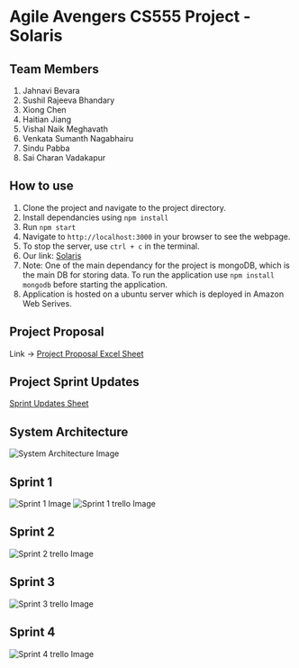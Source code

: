 
# Agile Avengers CS555 Project - Solaris

## Team Members
1. Jahnavi	Bevara
2. Sushil Rajeeva Bhandary
3. Xiong Chen
4. Haitian	Jiang
5. Vishal Naik	Meghavath
6. Venkata Sumanth	Nagabhairu
7. Sindu Pabba
8. Sai Charan Vadakapur

## How to use
1. Clone the project and navigate to the project directory.
2. Install dependancies using ` npm install `
3. Run ` npm start `
4. Navigate to `http://localhost:3000` in your browser to see the webpage.
5. To stop the server, use `ctrl + c` in the terminal.
6. Our link:  [Solaris](http://184.72.117.159:3000)
7. Note: One of the main dependancy for the project is mongoDB, which is the main DB for storing data.
   To run the application use ` npm install mongodb ` before starting the application.
8. Application is hosted on a ubuntu server which is deployed in Amazon Web Serives.

## Project Proposal
Link -> [Project Proposal Excel Sheet](https://docs.google.com/spreadsheets/d/1WTULr5mwPIZrS--vExB4EJ8zMCeYlBnUp1vjwM6uck8/edit#gid=0)

## Project Sprint Updates
[Sprint Updates Sheet](https://docs.google.com/spreadsheets/d/1WTULr5mwPIZrS--vExB4EJ8zMCeYlBnUp1vjwM6uck8/edit#gid=0)

## System Architecture
![System Architecture Image](https://github.com/Jahnavipb/Agile_Avengers/blob/main/static/img/SystemArchitecture.png)

## Sprint 1
![Sprint 1 Image](https://github.com/Jahnavipb/Agile_Avengers/blob/main/static/img/Sprint1.png)
![Sprint 1 trello Image](https://github.com/Jahnavipb/Agile_Avengers/blob/main/static/img/sprint1.png)

## Sprint 2
![Sprint 2 trello Image](https://github.com/Jahnavipb/Agile_Avengers/blob/main/static/img/sprint2.png)

## Sprint 3
![Sprint 3 trello Image](https://github.com/Jahnavipb/Agile_Avengers/blob/main/static/img/Sprint3.png)

## Sprint 4
![Sprint 4 trello Image](https://github.com/Jahnavipb/Agile_Avengers/blob/main/static/img/sprint4.png)

